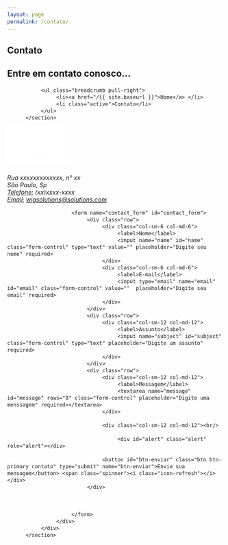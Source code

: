 ```yaml
---
layout: page
permalink: /contato/
---
```


<div class="main">
     <div class="container">
<section class="hgroup">
               <h1>Contato</h1>
               <h2>Entre em contato conosco...</h2>

               <ul class="breadcrumb pull-right">
                    <li><a href="/{{ site.baseurl }}">Home</a> </li>
                    <li class="active">Contato</li>
               </ul>
          </section>
<section>
               <div class="row">
                    <div class="office_address col-sm-4 col-md-4">
                         <div class="team_member">
                         	<img src="/assets/images/logoWig.png" width="150" height="90" alt="logo">
                              <address>
                              <strong></strong><br>
                              Rua xxxxxxxxxxxxx, n° xx<br>
                              São Paulo, Sp<br>
                              <abbr title="Phone">Telefone:</abbr> (xx)xxxx-xxxx
                              </address>
                              <address>
                              <abbr title="Phone">Email:</abbr> <a href="#">wigsolutions@solutions.com</abbr></a>
                              </address>
                         </div>
                    </div>
                    <div class="contact_form col-sm-8 col-md-8">


                         <form name="contact_form" id="contact_form">
                              <div class="row">
                                   <div class="col-sm-6 col-md-6">
                                        <label>Nome</label>
                                        <input name="name" id="name" class="form-control" type="text" value="" placeholder="Digite seu nome" required>
                                   </div>
                                   <div class="col-sm-6 col-md-6">
                                        <label>E-mail</label>
                                        <input type="email" name="email" id="email" class="form-control" value=""  placeholder="Digite seu email" required>
                                   </div>
                              </div>
                              <div class="row">
                                   <div class="col-sm-12 col-md-12">
                                        <label>Assunto</label>
                                        <input name="subject" id="subject" class="form-control" type="text" placeholder="Digite um assunto" required>
                                   </div>
                              </div>
                              <div class="row">
                                   <div class="col-sm-12 col-md-12">
                                        <label>Messagem</label>
                                        <textarea name="message" id="message" rows="8" class="form-control" placeholder="Digite uma menssagem" required></textarea>
                                   </div>

                                   <div class="col-sm-12 col-md-12"><br/>
                                        
                                        <div id="alert" class="alert" role="alert"></div>

                                   <button id="btn-enviar" class="btn btn-primary contato" type="submit" name="btn-enviar">Envie sua mensagem</button> <span class="spinner"><i class="icon-refresh"></i></div>
                              </div>
                              
                                  

                         </form>
                    </div>
               </div>
          </section>
